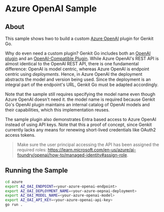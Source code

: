 # Azure OpenAI Sample

## About
This sample shows hwo to build a custom [Azure OpenAI](https://learn.microsoft.com/en-us/azure/ai-foundry/openai/overview) plugin for Genkit Go.

Why do even need a custom plugin? Genkit Go includes both an [OpenAI plugin](https://genkit.dev/docs/integrations/openai/?lang=go) and an [OpenAI-Compatible Plugin](https://genkit.dev/docs/integrations/openai-compatible/?lang=go). While Azure OpenAI's REST API is almost identical to the OpenAI REST API, there is one fundamental difference: OpenAI is model centric, whereas Azure OpenAI is endpoint centric using *deployments*. Hence, in Azure OpenAI the deployment abstracts the model and version being used. Since the deployment is an integral part of the endpoint's URL, Genkit Go must be adapted accordingly. 

Note that the sample still requires specifying the model name even though Azure OpenAI doesn't need it. the model name is required because Genkit Go's OpenAI plugin maintains an internal catalog of OpenAI models and their capabilities, which this implementation reuses. 

The sample plugin also demonstrates Entra based access to Azure OpenAI instead of using API keys. Note that this a proof of concept, since Genkit currently lacks any means for renewing short-lived credentials like OAuth2 access tokens. 

>Make sure the user principal accessing the API has been assigned the required roles: https://learn.microsoft.com/en-us/azure/ai-foundry/openai/how-to/managed-identity#assign-role.    

## Running the Sample
```bash
cd azure
export AZ_OAI_ENDPOINT=<your-azure-openai-endpoint>
export AZ_OAI_DEPLOYMENT_NAME=<your-azure-oepnai-deployment>
export AZ_OAI_MODEL_NAME=<your-azure-openai-model>
export AZ_OAI_API_KEY=<your-azure-openai-api-key>
go run .
```